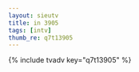 ```yaml
--- 
layout: sieutv
title: in 3905
tags: [intv]
thumb_re: q7t13905
---
```

{% include tvadv key="q7t13905" %} 

